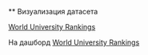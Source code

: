 ﻿\*\* Визуализация датасета

[World University Rankings]([https://www.kaggle.com/datasets/mylesoneill/world-university-rankings](https://vk.com/away.php?to=https%3A%2F%2Fwww.kaggle.com%2Fdatasets%2Fmylesoneill%2Fworld-university-rankings&cc_key=)) 

На дашборд [World University Rankings](https://datalens.yandex.ru/glpehfv0bzku7-world-university-rankings-dashboard?state=4d74b1de157)
